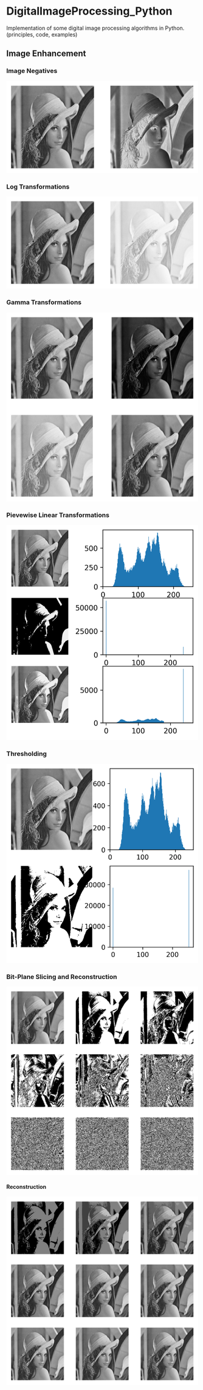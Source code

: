 # DigitalImageProcessing_Python
Implementation of some digital image processing algorithms in Python. (principles, code, examples)

## Image Enhancement

### Image Negatives
![](https://raw.githubusercontent.com/koolo233/DigitalImageProcessing_Python/main/repository%20images/Image_Negatives.png)

### Log Transformations
![](https://raw.githubusercontent.com/koolo233/DigitalImageProcessing_Python/main/repository%20images/Log_transformations.png)

### Gamma Transformations
![](https://raw.githubusercontent.com/koolo233/DigitalImageProcessing_Python/main/repository%20images/gamma_transformations.png)

### Pievewise Linear Transformations
![](https://raw.githubusercontent.com/koolo233/DigitalImageProcessing_Python/main/repository%20images/intensity_level_slicing.png)

### Thresholding
![](https://raw.githubusercontent.com/koolo233/DigitalImageProcessing_Python/main/repository%20images/thresholding.png)

### Bit-Plane Slicing and Reconstruction
![](https://raw.githubusercontent.com/koolo233/DigitalImageProcessing_Python/main/repository%20images/bit_plane_slicing.png)
#### Reconstruction
![](https://raw.githubusercontent.com/koolo233/DigitalImageProcessing_Python/main/repository%20images/bit_plane_slicing_reconstrcted.png)
